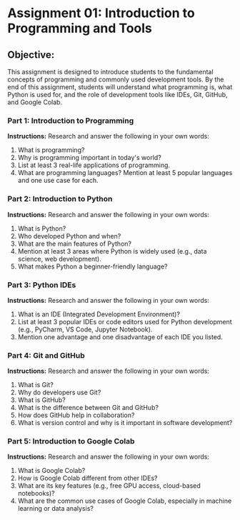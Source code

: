 # Assignment 01: Introduction to Programming and Tools

## Objective:

This assignment is designed to introduce students to the fundamental concepts of programming and commonly used development tools. By the end of this assignment, students will understand what programming is, what Python is used for, and the role of development tools like IDEs, Git, GitHub, and Google Colab.

### Part 1: Introduction to Programming

**Instructions:**
Research and answer the following in your own words:

1. What is programming?
2. Why is programming important in today's world?
3. List at least 3 real-life applications of programming.
4. What are programming languages? Mention at least 5 popular languages and one use case for each.

### Part 2: Introduction to Python

**Instructions:**
Research and answer the following in your own words:

1. What is Python?
2. Who developed Python and when?
3. What are the main features of Python?
4. Mention at least 3 areas where Python is widely used (e.g., data science, web development).
5. What makes Python a beginner-friendly language?

### Part 3: Python IDEs

**Instructions:**
Research and answer the following in your own words:

1. What is an IDE (Integrated Development Environment)?
2. List at least 3 popular IDEs or code editors used for Python development (e.g., PyCharm, VS Code, Jupyter Notebook).
3. Mention one advantage and one disadvantage of each IDE you listed.

### Part 4: Git and GitHub

**Instructions:**
Research and answer the following in your own words:

1. What is Git?
2. Why do developers use Git?
3. What is GitHub?
4. What is the difference between Git and GitHub?
5. How does GitHub help in collaboration?
6. What is version control and why is it important in software development?

### Part 5: Introduction to Google Colab

**Instructions:**
Research and answer the following in your own words:

1. What is Google Colab?
2. How is Google Colab different from other IDEs?
3. What are its key features (e.g., free GPU access, cloud-based notebooks)?
4. What are the common use cases of Google Colab, especially in machine learning or data analysis?
